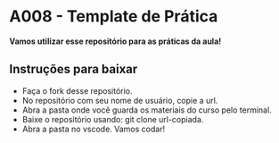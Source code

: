 # A008 - Template de Prática
**Vamos utilizar esse repositório para as práticas da aula!**

## Instruções para baixar
- Faça o fork desse repositório.
- No repositório com seu nome de usuário, copie a url.
- Abra a pasta onde você guarda os materiais do curso pelo terminal.
- Baixe o repositório usando: git clone url-copiada.
- Abra a pasta no vscode. Vamos codar!
